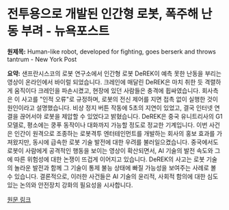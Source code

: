 # 전투용으로 개발된 인간형 로봇, 폭주해 난동 부려 - 뉴욕포스트

**원제목:** Human-like robot, developed for fighting, goes berserk and throws tantrum - New York Post

**요약:** 샌프란시스코의 로봇 연구소에서 인간형 로봇 DeREK이 예측 못한 난동을 부리는 영상이 온라인에서 바이럴 되었습니다.  크레인에 매달린 DeREK은 마치 취한 듯 격렬하게 움직이다 크레인을 파손시켰고,  현장에 있던 사람들은 충격에 휩싸였습니다.  회사측은 이 사고를  "인적 오류"로 규정하며,  로봇의 전신 제어를  지면 접촉 없이 실행한 것이 원인이라고 설명했습니다.  비상 정지 버튼 작동에 5초의 지연이 있었고,  결국 인터넷 연결을 끊어서야 로봇을 제압할 수 있었다고 밝혔습니다.  DeREK은 중국 유니트리사의 G1 모델로,  평소에는 쿵푸 동작이나 대화까지 가능할 정도로 정교한 기계입니다.  이번 사건은  인간이 원격으로 조종하는 로봇격투 엔터테인먼트를 개발하는 회사의 홍보 효과를 가져왔지만,  동시에  급속한 로봇 기술 발전에 대한 우려를 불러일으켰습니다.  중국에서도 로봇이 사람에게 공격적인 행동을 보이는 영상이 확산되면서,  AI 기술의 발전 속도와 그에 따른 위험성에 대한 논쟁이 뜨겁게 이어지고 있습니다.  DeREK의 사고는  로봇 기술의 놀라운 발전과 함께  그 기술이  통제 불능 상태에 빠질 가능성을 보여주는  사례로 볼 수 있습니다.  결론적으로,  이러한 사건들은  AI 기술의 윤리적, 사회적 함의에 대한 심도있는 논의와  안전장치 강화의 필요성을 시사합니다.

[원문 링크](https://nypost.com/2025/07/24/tech/human-like-robot-goes-berserk-and-throws-tantrum-at-san-francisco-robotics-lab/)
